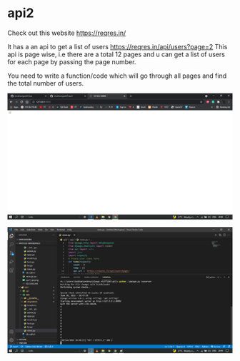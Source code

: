 # api2

Check out this website https://reqres.in/


It has a an api to get a list of users https://reqres.in/api/users?page=2
This api is page wise, i.e there are a total 12 pages and u can get a list of users for each page by passing the page number.

You need to write a function/code which will go through all pages and find the total number of users.


![alt text](https://github.com/shubhamgoel01/api2/blob/main/q2_1.png?raw=true)

![alt text](https://github.com/shubhamgoel01/api2/blob/main/q2_2.png?raw=true)
